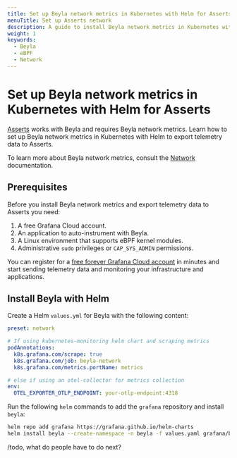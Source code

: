 ```yaml
---
title: Set up Beyla network metrics in Kubernetes with Helm for Asserts
menuTitle: Set up Asserts network
description: A guide to install Beyla network metrics in Kubernetes with Helm for Asserts.
weight: 1
keywords:
  - Beyla
  - eBPF
  - Network
---
```


# Set up Beyla network metrics in Kubernetes with Helm for Asserts

[Asserts](/docs/grafana-cloud/monitor-applications/asserts/) works with Beyla and requires Beyla network metrics. Learn how to set up Beyla network metrics in Kubernetes with Helm to export telemetry data to Asserts.

To learn more about Beyla network metrics, consult the [Network](/docs/beyla/latest/network/) documentation.

## Prerequisites

Before you install Beyla network metrics and export telemetry data to Asserts you need:

1. A free Grafana Cloud account.
1. An application to auto-instrument with Beyla.
1. A Linux environment that supports eBPF kernel modules.
1. Administrative `sudo` privileges or `CAP_SYS_ADMIN` permissions.

You can register for a [free forever Grafana Cloud account](/auth/sign-up/create-user) in minutes and start sending telemetry data and monitoring your infrastructure and applications.

## Install Beyla with Helm

Create a Helm `values.yml` for Beyla with the following content:

```yaml
preset: network

# If using kubernetes-monitoring helm chart and scraping metrics
podAnnotations:
  k8s.grafana.com/scrape: true
  k8s.grafana.com/job: beyla-network
  k8s.grafana.com/metrics.portName: metrics

# else if using an otel-collector for metrics collection
env:
  OTEL_EXPORTER_OTLP_ENDPOINT: your-otlp-endpoint:4318
```

Run the following `helm` commands to add the `grafana` repository and install `beyla`:

```sh
helm repo add grafana https://grafana.github.io/helm-charts
helm install beyla --create-namespace -n beyla -f values.yaml grafana/beyla
```

/todo, what do people have to do next?
